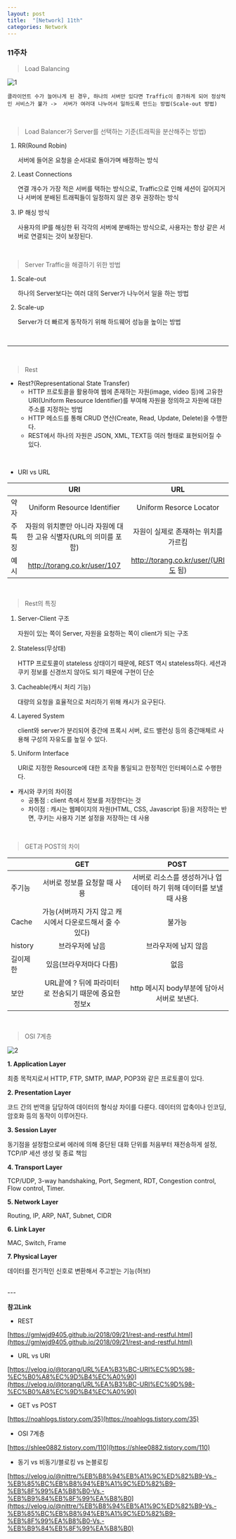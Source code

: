 ```yaml
---
layout: post
title:  "[Network] 11th"
categories: Network
---
```


### 11주차 


> Load Balancing

![1](/public/img/network/10주차/1.JPG)

    클라이언트 수가 늘어나게 된 경우, 하나의 서버만 있다면 Traffic이 증가하게 되어 정상적인 서비스가 불가 ->  서버가 여러대 나누어서 일하도록 만드는 방법(Scale-out 방법)

<br>

> Load Balancer가 Server를 선택하는 기준(트래픽을 분산해주는 방법)

1. RR(Round Robin)

   서버에 들어온 요청을 순서대로 돌아가며 배정하는 방식

2. Least Connections
    
    연결 개수가 가장 적은 서버를 택하는 방식으로, Traffic으로 인해 세션이 길어지거나 서버에 분배된 트래픽들이 일정하지 않은 경우 권장하는 방식

3. IP 해싱 방식
    
    사용자의 IP를 해싱한 뒤 각각의 서버에 분배하는 방식으로, 사용자는 항상 같은 서버로 연결되는 것이 보장된다. 

<br>

> Server Traffic을 해결하기 위한 방법

1. Scale-out

   하나의 Server보다는 여러 대의 Server가 나누어서 일을 하는 방법

2. Scale-up
   
   Server가 더 빠르게 동작하기 위해 하드웨어 성능을 높이는 방법

<br>

---

<br>

> Rest

- Rest?(Representational State Transfer) 
   - HTTP 프로토콜을 활용하여 웹에 존재하는 자원(image, video 등)에 고유한 URI(Uniform Resource Identifier)를 부여해 자원을 정의하고 자원에 대한 주소를 지정하는 방법
   - HTTP 메소드를 통해 CRUD 연산(Create, Read, Update, Delete)을 수행한다.
   - REST에서 하나의 자원은 JSON, XML, TEXT등 여러 형태로 표현되어질 수 있다. 

<br>

* URI vs URL

||URI|URL|
|---|:---:|:---:|
|약자|Uniform Resource Identifier|Uniform Resorce Locator|
|주특징|자원의 위치뿐만 아니라 자원에 대한 고유 식별자(URL의 의미를 포함)|자원이 실제로 존재하는 위치를 가르킴|
|예시|http://torang.co.kr/user/107|http://torang.co.kr/user/(URI도 됨)|

<br>

> Rest의 특징

1. Server-Client 구조
   
   자원이 있는 쪽이 Server, 자원을 요청하는 쪽이 client가 되는 구조

2. Stateless(무상태)
   
   HTTP 프로토콜이 stateless 상태이기 때문에, REST 역시 stateless하다. 세션과 쿠키 정보를 신경쓰지 않아도 되기 때문에 구현이 단순

3. Cacheable(캐시 처리 기능)
   
    대량의 요청을 효율적으로 처리하기 위해 캐시가 요구된다. 
 
4. Layered System

   client와 server가 분리되어 중간에 프록시 서버, 로드 밸런싱 등의 중간매체르 사용해 구성의 자유도를 높일 수 있다. 

5. Uniform Interface

   URI로 지정한 Resource에 대한 조작을 통일되고 한정적인 인터페이스로 수행한다.

* 캐시와 쿠키의 차이점
   - 공통점 : client 측에서 정보를 저장한다는 것
   - 차이점 : 캐시는 웹페이지의 자원(HTML, CSS, Javascript 등)을 저장하는 반면, 쿠키는 사용자 기본 설정을 저장하는 데 사용

<br>

> GET과 POST의 차이 

||GET|POST|
|---|:---:|:---:|
|주기능|서버로 정보를 요청할 때 사용|서버로 리소스를 생성하거나 업데이터 하기 위해 데이터를 보낼 때 사용 |
|Cache|가능(서버까지 가지 않고 캐시에서 다운로드해서 줄 수 있다)|불가능|
|history|브라우저에 남음|브라우저에 남지 않음|
|길이제한|있음(브라우저마다 다름)|없음|
|보안|URL끝에 ? 뒤에 파라미터로 전송되기 때문에 중요한 정보x|http 메시지 body부분에 담아서 서버로 보낸다.|

<br>

> OSI 7계층

![2](/public/img/network/10주차/2.JPG)


**1. Application Layer**

   최종 목적지로서 HTTP,  FTP, SMTP, IMAP, POP3와 같은 프로토콜이 있다.​


**2. Presentation Layer​**

   코드 간의 번역을 담당하여 데이터의 형식상 차이를 다룬다. 데이터의 압축이나 인코딩,암호화 등의 동작이 이루어진다.
​

**3. Session Layer​**

   동기점을 설정함으로써 에러에 의해 중단된 대화 단위를 처음부터 재전송하게 설정​, TCP/IP 세션 생성 및 종료 책임


**4. Transport Layer​**

   TCP/UDP, 3-way handshaking, Port, Segment, RDT, Congestion control, Flow control, Timer.


**5. Network Layer​**

   Routing, IP, ARP, NAT, Subnet, CIDR


**6. Link Layer​**

   MAC, Switch​, Frame


**7. Physical Layer​**

   데이터를 전기적인 신호로 변환해서 주고받는 기능​(허브)

<br>
---
<br>

**참고Link**

- REST

[https://gmlwjd9405.github.io/2018/09/21/rest-and-restful.html](https://gmlwjd9405.github.io/2018/09/21/rest-and-restful.html)

- URL vs URI

[https://velog.io/@torang/URL%EA%B3%BC-URI%EC%9D%98-%EC%B0%A8%EC%9D%B4%EC%A0%90](https://velog.io/@torang/URL%EA%B3%BC-URI%EC%9D%98-%EC%B0%A8%EC%9D%B4%EC%A0%90)

- GET vs POST

[https://noahlogs.tistory.com/35](https://noahlogs.tistory.com/35)

- OSI 7계층

[https://shlee0882.tistory.com/110](https://shlee0882.tistory.com/110)

- 동기 vs 비동기/블로킹 vs 논블로킹

[https://velog.io/@nittre/%EB%B8%94%EB%A1%9C%ED%82%B9-Vs.-%EB%85%BC%EB%B8%94%EB%A1%9C%ED%82%B9-%EB%8F%99%EA%B8%B0-Vs.-%EB%B9%84%EB%8F%99%EA%B8%B0](https://velog.io/@nittre/%EB%B8%94%EB%A1%9C%ED%82%B9-Vs.-%EB%85%BC%EB%B8%94%EB%A1%9C%ED%82%B9-%EB%8F%99%EA%B8%B0-Vs.-%EB%B9%84%EB%8F%99%EA%B8%B0)
